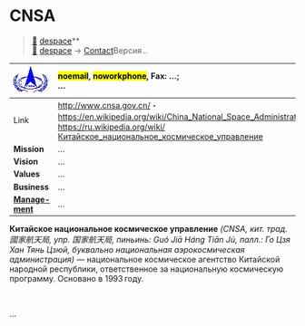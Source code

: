# CNSA
> [🚀](../index/index.md) [despace](index.md)**  
>  [🚀](../index/index.md) [despace](index.md) → [Contact](contact.md)Версия ..

|[![](f/con/c/cnsa_logo1_thumb.jpg)](f/con/c/cnsa_logo1.png)|<mark>noemail</mark>, <mark>noworkphone</mark>, Fax: …;<br> *…*|
|:--|:--|
|Link|<http://www.cnsa.gov.cn/>・ <https://en.wikipedia.org/wiki/China_National_Space_Administration>・ <https://ru.wikipedia.org/wiki/Китайское_национальное_космическое_управление>|
|**Mission**|…|
|**Vision**|…|
|**Values**|…|
|**Business**|…|
|**[Manage-<br>ment](mgmt.md)**|…|

**Китайское национальное космическое управление** *(CNSA, кит. трад. 國家航天局, упр. 国家航天局, пиньинь: Guó Jiā Háng Tiān Jú, палл.: Го Цзя Хан Тянь Цзюй, буквально национальная аэрокосмическая администрация)* — национальное космическое агентство Китайской народной республики, ответственное за национальную космическую программу. Основано в 1993 году.

<p style="page-break-after:always"> </p>

…
